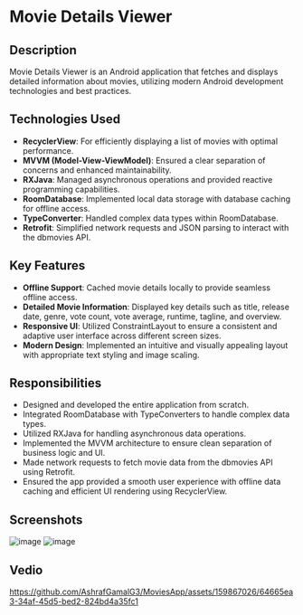 # Movie Details Viewer

## Description

Movie Details Viewer is an Android application that fetches and displays detailed information about movies, utilizing modern Android development technologies and best practices.

## Technologies Used

- **RecyclerView**: For efficiently displaying a list of movies with optimal performance.
- **MVVM (Model-View-ViewModel)**: Ensured a clear separation of concerns and enhanced maintainability.
- **RXJava**: Managed asynchronous operations and provided reactive programming capabilities.
- **RoomDatabase**: Implemented local data storage with database caching for offline access.
- **TypeConverter**: Handled complex data types within RoomDatabase.
- **Retrofit**: Simplified network requests and JSON parsing to interact with the dbmovies API.

## Key Features

- **Offline Support**: Cached movie details locally to provide seamless offline access.
- **Detailed Movie Information**: Displayed key details such as title, release date, genre, vote count, vote average, runtime, tagline, and overview.
- **Responsive UI**: Utilized ConstraintLayout to ensure a consistent and adaptive user interface across different screen sizes.
- **Modern Design**: Implemented an intuitive and visually appealing layout with appropriate text styling and image scaling.

## Responsibilities

- Designed and developed the entire application from scratch.
- Integrated RoomDatabase with TypeConverters to handle complex data types.
- Utilized RXJava for handling asynchronous data operations.
- Implemented the MVVM architecture to ensure clean separation of business logic and UI.
- Made network requests to fetch movie data from the dbmovies API using Retrofit.
- Ensured the app provided a smooth user experience with offline data caching and efficient UI rendering using RecyclerView.

## Screenshots

![image](https://github.com/AshrafGamalG3/MoviesApp/assets/159867026/9b786903-9ebf-450b-9222-e2c3cb7f2e7a)   ![image](https://github.com/AshrafGamalG3/MoviesApp/assets/159867026/ad9c005b-7cb9-4e20-8251-539e520e9f94)

## Vedio


https://github.com/AshrafGamalG3/MoviesApp/assets/159867026/64665ea3-34af-45d5-bed2-824bd4a35fc1








